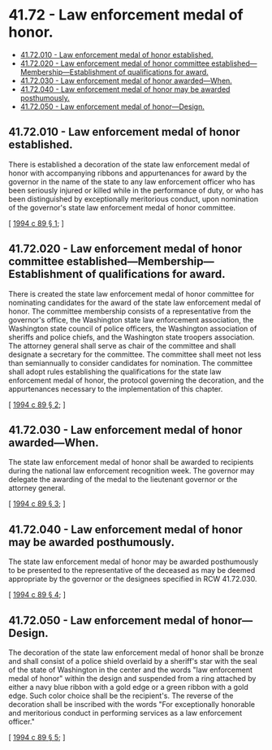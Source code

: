 # 41.72 - Law enforcement medal of honor.
* [41.72.010 - Law enforcement medal of honor established.](#4172010---law-enforcement-medal-of-honor-established)
* [41.72.020 - Law enforcement medal of honor committee established—Membership—Establishment of qualifications for award.](#4172020---law-enforcement-medal-of-honor-committee-establishedmembershipestablishment-of-qualifications-for-award)
* [41.72.030 - Law enforcement medal of honor awarded—When.](#4172030---law-enforcement-medal-of-honor-awardedwhen)
* [41.72.040 - Law enforcement medal of honor may be awarded posthumously.](#4172040---law-enforcement-medal-of-honor-may-be-awarded-posthumously)
* [41.72.050 - Law enforcement medal of honor—Design.](#4172050---law-enforcement-medal-of-honordesign)
## 41.72.010 - Law enforcement medal of honor established.
There is established a decoration of the state law enforcement medal of honor with accompanying ribbons and appurtenances for award by the governor in the name of the state to any law enforcement officer who has been seriously injured or killed while in the performance of duty, or who has been distinguished by exceptionally meritorious conduct, upon nomination of the governor's state law enforcement medal of honor committee.

\[ [1994 c 89 § 1](https://lawfilesext.leg.wa.gov/biennium/1993-94/Pdf/Bills/Session%20Laws/House/2419.SL.pdf?cite=1994%20c%2089%20§%201); \]

## 41.72.020 - Law enforcement medal of honor committee established—Membership—Establishment of qualifications for award.
There is created the state law enforcement medal of honor committee for nominating candidates for the award of the state law enforcement medal of honor. The committee membership consists of a representative from the governor's office, the Washington state law enforcement association, the Washington state council of police officers, the Washington association of sheriffs and police chiefs, and the Washington state troopers association. The attorney general shall serve as chair of the committee and shall designate a secretary for the committee. The committee shall meet not less than semiannually to consider candidates for nomination. The committee shall adopt rules establishing the qualifications for the state law enforcement medal of honor, the protocol governing the decoration, and the appurtenances necessary to the implementation of this chapter.

\[ [1994 c 89 § 2](https://lawfilesext.leg.wa.gov/biennium/1993-94/Pdf/Bills/Session%20Laws/House/2419.SL.pdf?cite=1994%20c%2089%20§%202); \]

## 41.72.030 - Law enforcement medal of honor awarded—When.
The state law enforcement medal of honor shall be awarded to recipients during the national law enforcement recognition week. The governor may delegate the awarding of the medal to the lieutenant governor or the attorney general.

\[ [1994 c 89 § 3](https://lawfilesext.leg.wa.gov/biennium/1993-94/Pdf/Bills/Session%20Laws/House/2419.SL.pdf?cite=1994%20c%2089%20§%203); \]

## 41.72.040 - Law enforcement medal of honor may be awarded posthumously.
The state law enforcement medal of honor may be awarded posthumously to be presented to the representative of the deceased as may be deemed appropriate by the governor or the designees specified in RCW 41.72.030.

\[ [1994 c 89 § 4](https://lawfilesext.leg.wa.gov/biennium/1993-94/Pdf/Bills/Session%20Laws/House/2419.SL.pdf?cite=1994%20c%2089%20§%204); \]

## 41.72.050 - Law enforcement medal of honor—Design.
The decoration of the state law enforcement medal of honor shall be bronze and shall consist of a police shield overlaid by a sheriff's star with the seal of the state of Washington in the center and the words "law enforcement medal of honor" within the design and suspended from a ring attached by either a navy blue ribbon with a gold edge or a green ribbon with a gold edge. Such color choice shall be the recipient's. The reverse of the decoration shall be inscribed with the words "For exceptionally honorable and meritorious conduct in performing services as a law enforcement officer."

\[ [1994 c 89 § 5](https://lawfilesext.leg.wa.gov/biennium/1993-94/Pdf/Bills/Session%20Laws/House/2419.SL.pdf?cite=1994%20c%2089%20§%205); \]

